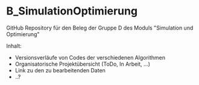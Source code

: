 # B_SimulationOptimierung
GitHub Repository für den Beleg der Gruppe D des Moduls "Simulation und Optimierung"

Inhalt:
  - Versionsverläufe von Codes der verschiedenen Algorithmen
  - Organisatorische Projektübersicht (ToDo, In Arbeit, ...)
  - Link zu den zu bearbeitenden Daten
  - ..?
